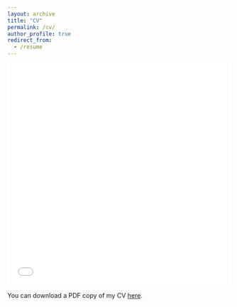 ```yaml
---
layout: archive
title: "CV"
permalink: /cv/
author_profile: true
redirect_from:
  - /resume
---
```


<iframe src="/files/SanketCV.pdf" width="100%" height="500" frameborder="no" border="0" marginwidth="0" marginheight="0"></iframe>

You can download a PDF copy of my CV [here](https://github.com/kanekarsanket/kanekarsanket.github.io/raw/master/files/SanketCV.pdf).
